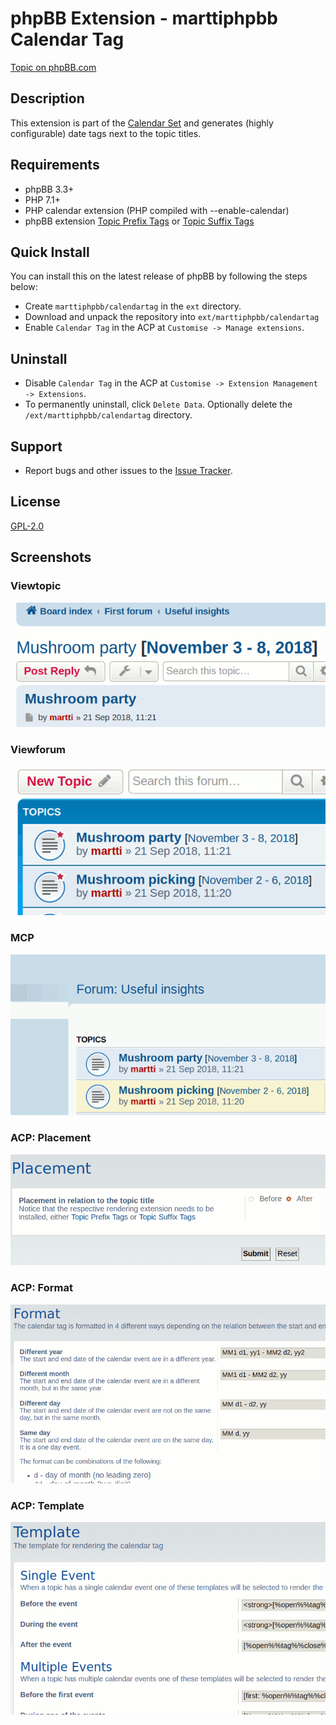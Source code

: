 # phpBB Extension - marttiphpbb Calendar Tag

[Topic on phpBB.com](https://www.phpbb.com/community/viewtopic.php?f=456&t=2487156)

## Description

This extension is part of the [Calendar Set](https://github.com/marttiphpbb/phpbb-ext-calendarmono/blob/master/doc/calendar-set.md) and generates (highly configurable) date tags next to the topic titles.

## Requirements

* phpBB 3.3+
* PHP 7.1+
* PHP calendar extension (PHP compiled with --enable-calendar)
* phpBB extension [Topic Prefix Tags](https://github.com/marttiphpbb/phpbb-ext-topicprefixtags) or [Topic Suffix Tags](https://github.com/marttiphpbb/phpbb-ext-topicsuffixtags)

## Quick Install

You can install this on the latest release of phpBB by following the steps below:

* Create `marttiphpbb/calendartag` in the `ext` directory.
* Download and unpack the repository into `ext/marttiphpbb/calendartag`
* Enable `Calendar Tag` in the ACP at `Customise -> Manage extensions`.

## Uninstall

* Disable `Calendar Tag` in the ACP at `Customise -> Extension Management -> Extensions`.
* To permanently uninstall, click `Delete Data`. Optionally delete the `/ext/marttiphpbb/calendartag` directory.

## Support

* Report bugs and other issues to the [Issue Tracker](https://github.com/marttiphpbb/phpbb-ext-calendartag/issues).

## License

[GPL-2.0](license.txt)

## Screenshots

### Viewtopic

![Viewtopic](doc/viewtopic.png)

### Viewforum

![Viewforum](doc/viewforum.png)

### MCP

![MCP](doc/mcp.png)

### ACP: Placement

![ACP Placement](doc/acp_placement.png)

### ACP: Format

![ACP Format](doc/acp_format.png)

### ACP: Template

![ACP Template](doc/acp_template.png)
